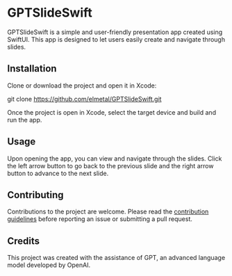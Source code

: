 # GPTSlideSwift

GPTSlideSwift is a simple and user-friendly presentation app created using SwiftUI. This app is designed to let users easily create and navigate through slides.

## Installation

Clone or download the project and open it in Xcode:

git clone https://github.com/elmetal/GPTSlideSwift.git


Once the project is open in Xcode, select the target device and build and run the app.

## Usage

Upon opening the app, you can view and navigate through the slides. Click the left arrow button to go back to the previous slide and the right arrow button to advance to the next slide.

## Contributing

Contributions to the project are welcome. Please read the [contribution guidelines](CONTRIBUTING.md) before reporting an issue or submitting a pull request.

## Credits

This project was created with the assistance of GPT, an advanced language model developed by OpenAI.
